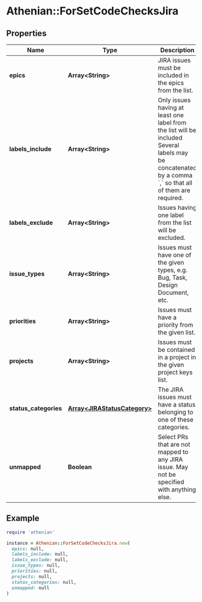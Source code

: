 # Athenian::ForSetCodeChecksJira

## Properties

| Name | Type | Description | Notes |
| ---- | ---- | ----------- | ----- |
| **epics** | **Array&lt;String&gt;** | JIRA issues must be included in the epics from the list. | [optional] |
| **labels_include** | **Array&lt;String&gt;** | Only issues having at least one label from the list will be included Several labels may be concatenated by a comma &#x60;,&#x60; so that all of them are required.  | [optional] |
| **labels_exclude** | **Array&lt;String&gt;** | Issues having one label from the list will be excluded. | [optional] |
| **issue_types** | **Array&lt;String&gt;** | Issues must have one of the given types, e.g. Bug, Task, Design Document, etc.  | [optional] |
| **priorities** | **Array&lt;String&gt;** | Issues must have a priority from the given list. | [optional] |
| **projects** | **Array&lt;String&gt;** | Issues must be contained in a project in the given project keys list. | [optional] |
| **status_categories** | [**Array&lt;JIRAStatusCategory&gt;**](JIRAStatusCategory.md) | The JIRA issues must have a status belonging to one of these categories. | [optional] |
| **unmapped** | **Boolean** | Select PRs that are not mapped to any JIRA issue. May not be specified with anything else. | [optional] |

## Example

```ruby
require 'athenian'

instance = Athenian::ForSetCodeChecksJira.new(
  epics: null,
  labels_include: null,
  labels_exclude: null,
  issue_types: null,
  priorities: null,
  projects: null,
  status_categories: null,
  unmapped: null
)
```

